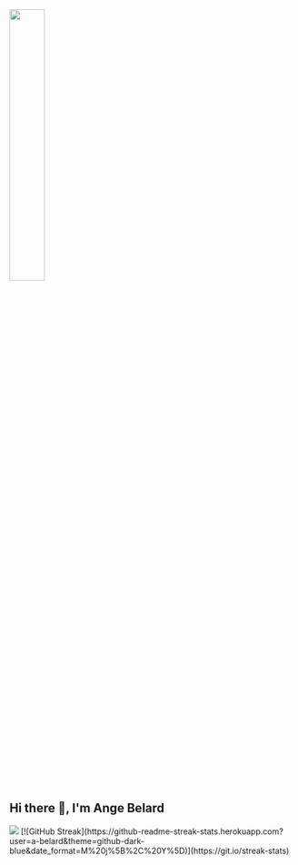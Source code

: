 <img width="35%" style="margin: auto" src="https://www.pngitem.com/pimgs/b/4-42822_developer-png.png"/>
<h2>Hi there 👋, I'm Ange Belard </h2>
<img src="https://readme-typing-svg.herokuapp.com?font=poppins&size=15&lines=FULL+STACK+WEB+DEVELOPER;REACT+ON+MY+WAY;COMPUTER+VISION+ENTHUSIAST"/>
[![GitHub Streak](https://github-readme-streak-stats.herokuapp.com?user=a-belard&theme=github-dark-blue&date_format=M%20j%5B%2C%20Y%5D)](https://git.io/streak-stats)
<!--
**a-belard/a-belard** is a ✨ _special_ ✨ repository because its `README.md` (this file) appears on your GitHub profile.

Here are some ideas to get you started:

- 🔭 I’m currently working on ...
- 🌱 I’m currently learning ...
- 👯 I’m looking to collaborate on ...
- 🤔 I’m looking for help with ...
- 💬 Ask me about ...
- 📫 How to reach me: ...
- 😄 Pronouns: ...
- ⚡ Fun fact: ...
-->
